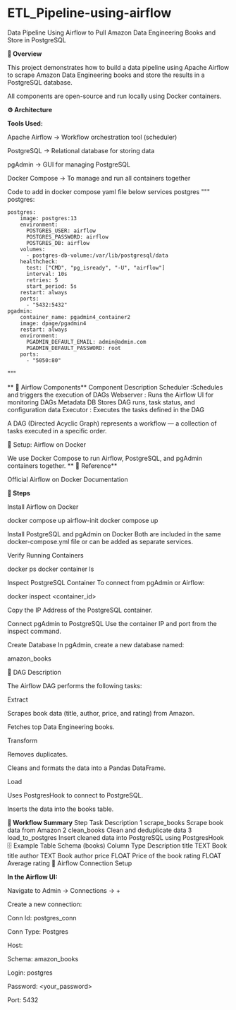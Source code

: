 # ETL_Pipeline-using-airflow
Data Pipeline Using Airflow to Pull Amazon Data Engineering Books and Store in PostgreSQL


**🧩 Overview**

This project demonstrates how to build a data pipeline using Apache Airflow to scrape Amazon Data Engineering books and store the results in a PostgreSQL database.

All components are open-source and run locally using Docker containers.

**⚙️ Architecture**

**Tools Used:**

Apache Airflow → Workflow orchestration tool (scheduler)

PostgreSQL → Relational database for storing data

pgAdmin → GUI for managing PostgreSQL

Docker Compose → To manage and run all containers together


Code to add in docker compose yaml file below services
postgres
"""
postgres:

	postgres:
	    image: postgres:13
	    environment:
	      POSTGRES_USER: airflow
	      POSTGRES_PASSWORD: airflow
	      POSTGRES_DB: airflow
	    volumes:
	      - postgres-db-volume:/var/lib/postgresql/data
	    healthcheck:
	      test: ["CMD", "pg_isready", "-U", "airflow"]
	      interval: 10s
	      retries: 5
	      start_period: 5s
	    restart: always
	    ports:
	      - "5432:5432"
	pgadmin:
	    container_name: pgadmin4_container2
	    image: dpage/pgadmin4
	    restart: always
	    environment:
	      PGADMIN_DEFAULT_EMAIL: admin@admin.com
	      PGADMIN_DEFAULT_PASSWORD: root
	    ports:
	      - "5050:80"

	  
"""




**
🧠 Airflow Components**
Component	Description
Scheduler	:Schedules and triggers the execution of DAGs
Webserver :	Runs the Airflow UI for monitoring DAGs
Metadata DB	Stores DAG runs, task status, and configuration data
Executor :	Executes the tasks defined in the DAG

A DAG (Directed Acyclic Graph) represents a workflow — a collection of tasks executed in a specific order.

🐳 Setup: Airflow on Docker

We use Docker Compose to run Airflow, PostgreSQL, and pgAdmin containers together.
**
🔗 Reference**

Official Airflow on Docker Documentation

**🧾 Steps**

Install Airflow on Docker

docker compose up airflow-init
docker compose up


Install PostgreSQL and pgAdmin on Docker
Both are included in the same docker-compose.yml file or can be added as separate services.

Verify Running Containers

docker ps
docker container ls


Inspect PostgreSQL Container
To connect from pgAdmin or Airflow:

docker inspect <container_id>


Copy the IP Address of the PostgreSQL container.

Connect pgAdmin to PostgreSQL
Use the container IP and port from the inspect command.

Create Database
In pgAdmin, create a new database named:

amazon_books

📄 DAG Description

The Airflow DAG performs the following tasks:

Extract

Scrapes book data (title, author, price, and rating) from Amazon.

Fetches top Data Engineering books.

Transform

Removes duplicates.

Cleans and formats the data into a Pandas DataFrame.

Load

Uses PostgresHook to connect to PostgreSQL.

Inserts the data into the books table.

**🧠 Workflow Summary**
Step	Task	Description
1	scrape_books	Scrape book data from Amazon
2	clean_books	Clean and deduplicate data
3	load_to_postgres	Insert cleaned data into PostgreSQL using PostgresHook
🗄️ Example Table Schema (books)
Column	Type	Description
title	TEXT	Book title
author	TEXT	Book author
price	FLOAT	Price of the book
rating	FLOAT	Average rating
🧰 Airflow Connection Setup



**In the Airflow UI:**

Navigate to Admin → Connections → +

Create a new connection:

Conn Id: postgres_conn

Conn Type: Postgres

Host: <PostgreSQL container IP>

Schema: amazon_books

Login: postgres

Password: <your_password>

Port: 5432
